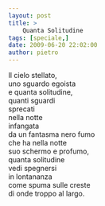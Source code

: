 ```yaml
---
layout: post
title: >
    Quanta Solitudine
tags: [speciale,]
date: 2009-06-20 22:02:00
author: pietro
---
```

Il cielo stellato,<br/>uno sguardo egoista<br/>e quanta solitudine,<br/>quanti sguardi<br/>sprecati<br/>nella notte<br/>infangata<br/>da un fantasma nero fumo<br/>che ha nella notte<br/>suo schermo e profumo,<br/>quanta solitudine<br/>vedi spegnersi<br/>in lontananza<br/>come spuma sulle creste<br/>di onde troppo al largo.
